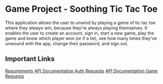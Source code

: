 # Game Project - Soothing Tic Tac Toe

This application allows the user to unwind by playing a game of tic tac toe where they always win, because they're always playing themselves. It enables the user to create an account, sign in, start a new game, play the game and know which player won (or if a tie), see how many times they've unwound with the app, change their password, and sign out.

## Important Links

[Requirements](https://git.generalassemb.ly/ga-wdi-boston/game-project/blob/master/requirements.md)
[API Documentation Auth Requests](https://git.generalassemb.ly/ga-wdi-boston/game-project-api/blob/master/docs/user.md)
[API Documentation Game Requests](https://git.generalassemb.ly/ga-wdi-boston/game-project-api/blob/master/docs/game.md)
